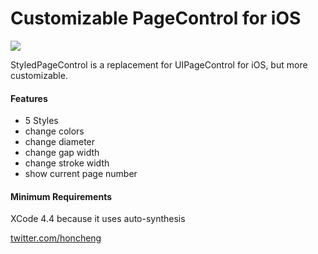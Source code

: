 Customizable PageControl for iOS
=============

<img src="https://github.com/honcheng/iOS-StyledPageControl/raw/master/screenshot.png"/>

StyledPageControl is a replacement for UIPageControl for iOS, but more customizable. 

#### Features
* 5 Styles
* change colors
* change diameter
* change gap width
* change stroke width
* show current page number

#### Minimum Requirements
XCode 4.4 because it uses auto-synthesis

[twitter.com/honcheng](http://twitter.com/honcheng)

